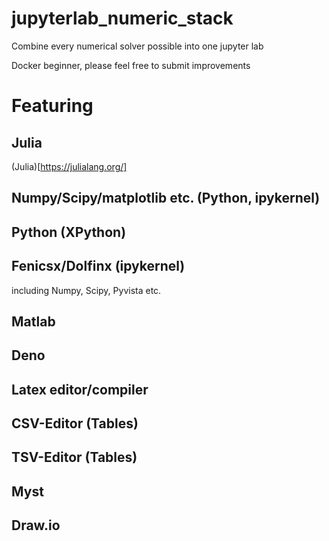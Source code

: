 # jupyterlab_numeric_stack
Combine every numerical solver possible into one jupyter lab

Docker beginner, please feel free to submit improvements

# Featuring

## Julia
(Julia)[https://julialang.org/]

## Numpy/Scipy/matplotlib etc. (Python, ipykernel)

## Python (XPython)

## Fenicsx/Dolfinx (ipykernel)
including Numpy, Scipy, Pyvista etc.

## Matlab

## Deno

## Latex editor/compiler

## CSV-Editor (Tables)

## TSV-Editor (Tables)

## Myst

## Draw.io

